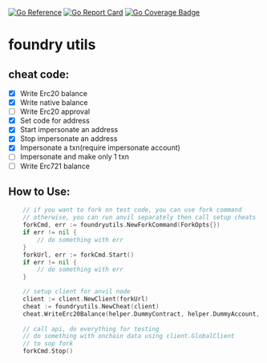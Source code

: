 [![Go Reference](https://pkg.go.dev/badge/github.com/Haupc/foundryutils.svg)](https://pkg.go.dev/github.com/Haupc/foundryutils)
[![Go Report Card](https://goreportcard.com/badge/github.com/haupc/foundryutils)](https://goreportcard.com/report/github.com/haupc/foundryutils)
[![Go Coverage Badge](https://raw.githubusercontent.com/Haupc/foundryutils/badges/.badges/master/coverage.svg)](https://raw.githubusercontent.com/Haupc/foundryutils/badges/.badges/master/coverage.svg)
# foundry utils

## cheat code:

- [x] Write Erc20 balance
- [x] Write native balance
- [ ] Write Erc20 approval
- [x] Set code for address
- [x] Start impersonate an address
- [x] Stop impersonate an address
- [x] Impersonate a txn(require impersonate account)
- [ ] Impersonate and make only 1 txn
- [ ] Write Erc721 balance

## How to Use:
```go
    // if you want to fork on test code, you can use fork command
    // otherwise, you can run anvil separately then call setup cheats
    forkCmd, err := foundryutils.NewForkCommand(ForkOpts{})
    if err != nil {
        // do something with err
    }
    forkUrl, err := forkCmd.Start()
    if err != nil {
        // do something with err
    }

    // setup client for anvil node
    client := client.NewClient(forkUrl)
    cheat := foundryutils.NewCheat(client)
    cheat.WriteErc20Balance(helper.DummyContract, helper.DummyAccount, big.NewInt(1234567890123))
    
    // call api, do everything for testing
    // do something with onchain data using client.GlobalClient
    // to sop fork
    forkCmd.Stop()
```